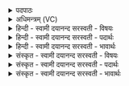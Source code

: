 <details><summary>पदपाठः</summary>

व॒क्ष्यन्ती॒वेति॑ व॒क्ष्यन्ती॑ऽइव। इत्। आ॒ग॒नी॒गन्ति॒। कर्ण॑म्। प्रि॒यम्। सखा॑यम्। प॒रि॒ष॒स्व॒जा॒ना। प॒रि॒ष॒स्व॒जा॒नेति॑ परिऽसस्वजा॒ना। योषे॒वेति॒ योषा॑ऽइव। शि॒ङ्क्ते॒। वित॒तेति॒ विऽत॑ता। अधि॑। धन्व॑न्। ज्या। इ॒यम्। सम॑ने। पा॒रय॑न्ती। ४०।
</details>

<details><summary>अधिमन्त्रम् (VC)</summary>

- वीरा देवताः
- भारद्वाज ऋषिः
- निचृत्त्रिष्टुप्
- धैवतः
</details>

<details><summary>हिन्दी - स्वामी दयानन्द सरस्वती  - विषयः</summary>

फिर उसी विषय को अगले मन्त्र में कहा है ॥
</details>

<details><summary>हिन्दी - स्वामी दयानन्द सरस्वती  - पदार्थः</summary>

पदार्थान्वयभाषाः -  हे वीर पुरुषो ! जो (इयम्) यह (वितता) विस्तारयुक्त (धन्वन्) धनुष में (अधि) ऊपर लगी (ज्या) प्रत्यञ्चा ताँत (वक्ष्यन्तीव) कहने को उद्यत हुई विदुषी स्त्री के तुल्य (इत्) ही (आगनीगन्ति) शीघ्र बोध को प्राप्त कराती हुई जैसे (कर्णम्) जिस की स्तुति सुनी जाती (प्रियम्) प्यारे (सखायम्) मित्र के तुल्य वर्त्तमान पति को (परिषस्वजाना) सब ओर से सङ्ग करती हुई (योषेव) स्त्री बोलती वैसे (शिङ्क्ते) शब्द करती है, (समने) संग्राम में (पारयन्ती) विजय को प्राप्त कराती हुई वर्त्तमान है, उसके बनाने बाँधने और चलाने को जानो ॥४० ॥
</details>

<details><summary>हिन्दी - स्वामी दयानन्द सरस्वती  - भावार्थः</summary>

भावार्थभाषाः -  इस मन्त्र में दो उपमालङ्कार हैं। जो मनुष्य धनुष् की प्रत्यञ्चा आदि शस्त्र-अस्त्रों की रचना, सम्बन्ध और चलाना आदि क्रियाओं को जाने तो उपदेश करने और माता के तुल्य सुख देनेवाली पत्नी और विजय सुख को प्राप्त हों ॥४० ॥
</details>

<details><summary>संस्कृत - स्वामी दयानन्द सरस्वती  - विषयः</summary>

पुनस्तमेव विषयमाह ॥
</details>

<details><summary>संस्कृत - स्वामी दयानन्द सरस्वती  - पदार्थः</summary>

पदार्थान्वयभाषाः -  हे वीराः ! येयं वितता धन्वन्नधि ज्या वक्ष्यन्तीवेदागनीगन्ति कर्णं प्रियं सखायं पतिं परिषस्वजाना योषेव शिङ्क्ते समने पारयन्ती वर्त्तते तान्निर्मातुं बद्धुं चालयितुं च विजानीत ॥४० ॥
</details>

<details><summary>संस्कृत - स्वामी दयानन्द सरस्वती  - भावार्थः</summary>

भावार्थभाषाः -  अत्र द्व्युपमालङ्कारौ। यदि मनुष्या धनुर्ज्यादिशस्त्रास्त्ररचनसम्बन्धचालनक्रिया विज्ञायेरन्, तर्हीमामुपदेशिकां मातरमिव सुखप्रदां पत्नीं विजयसुखं च प्राप्नुयुः ॥४० ॥
</details>